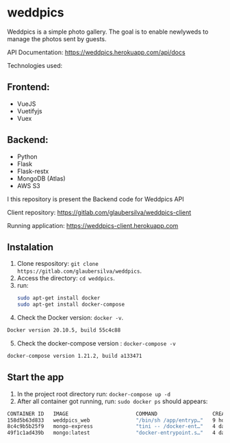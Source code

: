 # weddpics 
Weddpics is a simple photo gallery. The goal is to enable newlyweds to manage the photos sent by guests.

API Documentation: https://weddpics.herokuapp.com/api/docs

Technologies used:
## Frontend:
- VueJS
- Vuetifyjs
- Vuex

## Backend:
- Python
- Flask
- Flask-restx
- MongoDB (Atlas)
- AWS S3


I this repository is present the Backend code for Weddpics API

Client repository: https://gitlab.com/glaubersilva/weddpics-client

Running application: https://weddpics-client.herokuapp.com

## Instalation
1. Clone  respository: `git clone https://gitlab.com/glaubersilva/weddpics`.
2. Access the directory: `cd weddpics`.
3. run: 
   ```bash
   sudo apt-get install docker
   sudo apt-get install docker-compose
   ```
4. Check the Docker version: `docker -v`.
```bash
Docker version 20.10.5, build 55c4c88
```
5. Check the docker-compose version : `docker-compose -v`
```bash
docker-compose version 1.21.2, build a133471
``` 

## Start the app
1. In the project root directory run: `docker-compose up -d` 
2. After all container got running, run: `sudo docker ps` should appears:

```bash
CONTAINER ID   IMAGE                      COMMAND                  CREATED       STATUS              PORTS                      NAMES
158d5b63d833   weddpics_web               "/bin/sh /app/entryp…"   9 hours ago   Up About a minute   0.0.0.0:5000->5000/tcp     weddpics_web
8c4c9b5b25f9   mongo-express              "tini -- /docker-ent…"   4 days ago    Up 9 hours          0.0.0.0:8081->8081/tcp     weddpics_mongo_express_1
49f1c1ad439b   mongo:latest               "docker-entrypoint.s…"   4 days ago    Up 9 hours          0.0.0.0:27017->27017/tcp   weddpics_mongodb_1
```